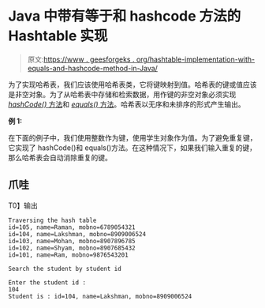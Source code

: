 # Java 中带有等于和 hashcode 方法的 Hashtable 实现

> 原文:[https://www . geesforgeks . org/hashtable-implementation-with-equals-and-hashcode-method-in-Java/](https://www.geeksforgeeks.org/hashtable-implementation-with-equals-and-hashcode-method-in-java/)

为了实现哈希表，我们应该使用哈希表类，它将键映射到值。哈希表的键或值应该是非空对象。为了从哈希表中存储和检索数据，用作键的非空对象必须实现 [*hashCode()* 方法](https://www.geeksforgeeks.org/importance-hashcode-method-java/)和 [*equals()* 方法](https://www.geeksforgeeks.org/difference-equals-method-java/)。哈希表以无序和未排序的形式产生输出。

**例 1:**

在下面的例子中，我们使用整数作为键，使用学生对象作为值。为了避免重复键，它实现了 hashCode()和 equals()方法。在这种情况下，如果我们输入重复的键，那么哈希表会自动消除重复的键。

## 爪哇

T0】输出

```
Traversing the hash table
id=105, name=Raman, mobno=6789054321
id=104, name=Lakshman, mobno=8909006524
id=103, name=Mohan, mobno=8907896785
id=102, name=Shyam, mobno=8907685432
id=101, name=Ram, mobno=9876543201

Search the student by student id

Enter the student id : 
104
Student is : id=104, name=Lakshman, mobno=8909006524
```
